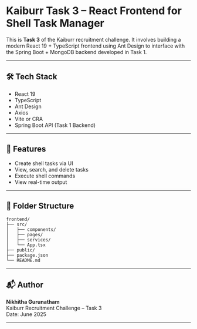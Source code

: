 # Kaiburr Task 3 – React Frontend for Shell Task Manager

This is **Task 3** of the Kaiburr recruitment challenge. It involves building a modern React 19 + TypeScript frontend using Ant Design to interface with the Spring Boot + MongoDB backend developed in Task 1.

---

## 🛠️ Tech Stack

- React 19
- TypeScript
- Ant Design
- Axios
- Vite or CRA
- Spring Boot API (Task 1 Backend)

---

## 🚀 Features

- Create shell tasks via UI
- View, search, and delete tasks
- Execute shell commands
- View real-time output

---

## 📁 Folder Structure

```
frontend/
├── src/
│   ├── components/
│   ├── pages/
│   ├── services/
│   └── App.tsx
├── public/
├── package.json
└── README.md
```

---

## 📬 Author

**Nikhitha Gurunatham**  
Kaiburr Recruitment Challenge – Task 3  
Date: June 2025

---
